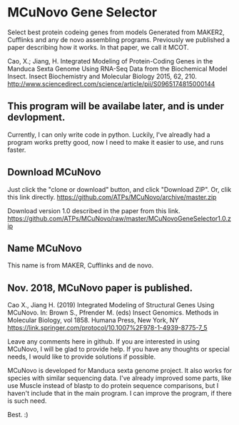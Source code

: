 # MCuNovo Gene Selector
Select best protein codeing genes  from models Generated from MAKER2, Cufflinks and any de novo assembling programs. Previously we published a paper describing how it works. In that paper, we call it MCOT.
 
Cao, X.; Jiang, H. Integrated Modeling of Protein-Coding Genes in the Manduca Sexta Genome Using RNA-Seq Data from the Biochemical Model Insect. Insect Biochemistry and Molecular Biology 2015, 62, 210.
http://www.sciencedirect.com/science/article/pii/S0965174815000144

## This program will be availabe later, and is under devlopment.
Currently, I can only write code in python. Luckily, I've alreadly had a program works pretty good, now I need to make it easier to use, and runs faster.

## Download MCuNovo
Just click the "clone or download" button, and click "Download ZIP".
Or, clik this link directly.
https://github.com/ATPs/MCuNovo/archive/master.zip

Download version 1.0 described in the paper from this link.
https://github.com/ATPs/MCuNovo/raw/master/MCuNovoGeneSelector1.0.zip

## Name MCuNovo
This name is from MAKER, Cufflinks and de novo.

## Nov. 2018, MCuNovo paper is published.
Cao X., Jiang H. (2019) Integrated Modeling of Structural Genes Using MCuNovo. In: Brown S., Pfrender M. (eds) Insect Genomics. Methods in Molecular Biology, vol 1858. Humana Press, New York, NY
https://link.springer.com/protocol/10.1007%2F978-1-4939-8775-7_5

Leave any comments here in github. If you are interested in using MCuNovo, I will be glad to provide help. If you have any thoughts or special needs, I would like to provide solutions if possible.

MCuNovo is developed for Manduca sexta genome project. It also works for species with similar sequencing data. 
I've already improved some parts, like use Muscle instead of blastp to do protein sequence comparisons, but I haven't include that in the main program.
I can improve the program, if there is such need.

Best. :)
